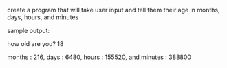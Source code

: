 create a program that will take user input and tell them their age in months, days, hours, and minutes

sample output:

how old are you? 18

months : 216, days : 6480, hours : 155520, and minutes : 388800

